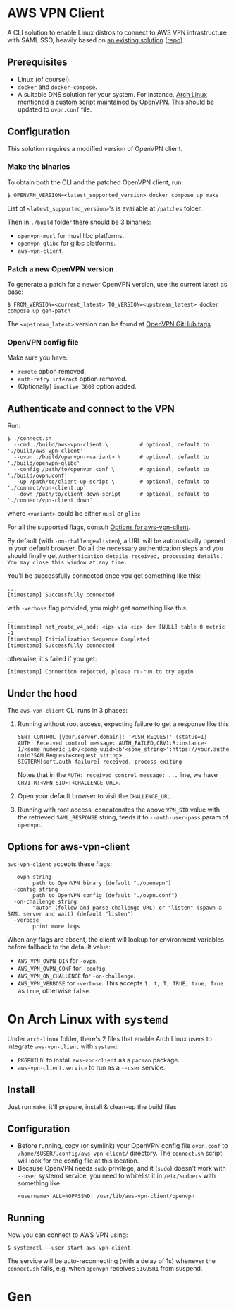 # AWS VPN Client

A CLI solution to enable Linux distros to connect to AWS VPN infrastructure with SAML SSO,
heavily based on [an existing solution](https://smallhacks.wordpress.com/2020/07/08/aws-client-vpn-internals/)
([repo](https://github.com/samm-git/aws-vpn-client)).

## Prerequisites

- Linux (of course!).
- `docker` and `docker-compose`.
- A suitable DNS solution for your system. For instance,
  [Arch Linux mentioned a custom script maintained by OpenVPN](https://wiki.archlinux.org/title/OpenVPN#DNS).
  This should be updated to `ovpn.conf` file.

## Configuration

This solution requires a modified version of OpenVPN client.

### Make the binaries

To obtain both the CLI and the patched OpenVPN client, run:

```shell
$ OPENVPN_VERSION=<latest_supported_version> docker compose up make
```

List of `<latest_supported_version>`'s is available at `/patches` folder.

Then in `./build` folder there should be 3 binaries:

- `openvpn-musl` for musl libc platforms.
- `openvpn-glibc` for glibc platforms.
- `aws-vpn-client`.

### Patch a new OpenVPN version

To generate a patch for a newer OpenVPN version, use the current latest as base:

```shell
$ FROM_VERSION=<current_latest> TO_VERSION=<upstream_latest> docker compose up gen-patch
```

The `<upstream_latest>` version can be found at [OpenVPN GitHub tags](https://github.com/OpenVPN/openvpn/tags).

### OpenVPN config file

Make sure you have:

* `remote` option removed.
* `auth-retry interact` option removed.
* (Optionally) `inactive 3600` option added.

## Authenticate and connect to the VPN

Run:

```shell
$ ./connect.sh
  --cmd ./build/aws-vpn-client \          # optional, default to './build/aws-vpn-client'
  --ovpn ./build/openvpn-<variant> \      # optional, default to './build/openvpn-glibc'
  --config /path/to/openvpn.conf \        # optional, default to './build/ovpn.conf'
  --up /path/to/client-up-script \        # optional, default to './connect/vpn-client.up'
  --down /path/to/client-down-script      # optional, default to './connect/vpn-client.down'
```

where `<variant>` could be either `musl` or `glibc`

For all the supported flags, consult [Options for aws-vpn-client](#options-for-aws-vpn-client).

By default (with `-on-challenge=listen`), a URL will be automatically opened in your default browser.
Do all the necessary authentication steps and you should finally get
`Authentication details received, processing details. You may close this window at any time.`

You'll be successfully connected once you get something like this:

```
...
[timestamp] Successfully connected
```

with `-verbose` flag provided, you might get something like this:

```
...
[timestamp] net_route_v4_add: <ip> via <ip> dev [NULL] table 0 metric -1
[timestamp] Initialization Sequence Completed
[timestamp] Successfully connected
```

otherwise, it's failed if you get:

```
[timestamp] Connection rejected, please re-run to try again
```

## Under the hood

The `aws-vpn-client` CLI runs in 3 phases:

1. Running without root access, expecting failure to get a response like this

    ```
    SENT CONTROL [your.server.domain]: 'PUSH_REQUEST' (status=1)
    AUTH: Received control message: AUTH_FAILED,CRV1:R:instance-1/<some_numeric_id>/<some_uuid>:b'<some_string>':https://your.authentication.server/some-uuid?SAMLRequest=<request_string>
    SIGTERM[soft,auth-failure] received, process exiting
    ```

    Notes that in the `AUTH: received control message: ...` line, we have `CRV1:R:<VPN_SID>:<CHALLENGE_URL>`.

2. Open your default browser to visit the `CHALLENGE_URL`.

3. Running with root access, concatenates the above `VPN_SID` value with
  the retrieved `SAML_RESPONSE` string, feeds it to `--auth-user-pass` param of `openvpn`.

## Options for aws-vpn-client

`aws-vpn-client` accepts these flags:

```
  -ovpn string
    	path to OpenVPN binary (default "./openvpn")
  -config string
    	path to OpenVPN config (default "./ovpn.conf")
  -on-challenge string
    	"auto" (follow and parse challenge URL) or "listen" (spawn a SAML server and wait) (default "listen")
  -verbose
    	print more logs
```

When any flags are absent, the client will lookup for environment variables
before fallback to the default value:

- `AWS_VPN_OVPN_BIN` for `-ovpn`.
- `AWS_VPN_OVPN_CONF` for `-config`.
- `AWS_VPN_ON_CHALLENGE` for `-on-challenge`.
- `AWS_VPN_VERBOSE` for `-verbose`. This accepts `1, t, T, TRUE, true, True` as `true`, otherwise `false`.

# On Arch Linux with `systemd`

Under `arch-linux` folder, there's 2 files that enable Arch Linux users to integrate `aws-vpn-client` with `systemd`:

- `PKGBUILD`: to install `aws-vpn-client` as a `pacman` package.
- `aws-vpn-client.service` to run as a `--user` service.

## Install

Just run `make`, it'll prepare, install & clean-up the build files

## Configuration

- Before running, copy (or symlink) your OpenVPN config file `ovpn.conf` to `/home/$USER/.config/aws-vpn-client/` directory.
  The `connect.sh` script will look for the config file at this location.
- Because OpenVPN needs `sudo` privilege, and it (`sudo`) doesn't work with `--user` systemd service,
  you need to whitelist it in `/etc/sudoers` with something like:
  ```
  <username> ALL=NOPASSWD: /usr/lib/aws-vpn-client/openvpn
  ```

## Running

Now you can connect to AWS VPN using:

```shell
$ systemctl --user start aws-vpn-client
```

The service will be auto-reconnecting (with a delay of 1s) whenever the `connect.sh` fails,
e.g. when `openvpn` receives `SIGUSR1` from suspend.

# Gen
